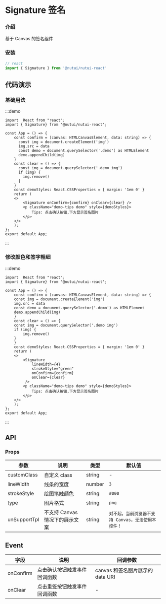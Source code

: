 # Signature 签名

### 介绍

基于 Canvas 的签名组件

### 安装

```javascript
// react
import { Signature } from '@nutui/nutui-react'
```

## 代码演示

### 基础用法

:::demo

```tsx
import  React from "react";
import { Signature} from '@nutui/nutui-react';

const App = () => {
    const confirm = (canvas: HTMLCanvasElement, data: string) => {
      const img = document.createElement('img')
      img.src = data
      const demo = document.querySelector('.demo') as HTMLElement
      demo.appendChild(img)
    }
    const clear = () => {
      const img = document.querySelector('.demo img')
      if (img) {
        img.remove()
      }
    }
    const demoStyles: React.CSSProperties = { margin: '1em 0' }
    return (
    <>
        <Signature onConfirm={confirm} onClear={clear} />
        <p className="demo-tips demo" style={demoStyles}>
            Tips: 点击确认按钮,下方显示签名图片
        </p>
    </>
    );
};
export default App;
```

:::

### 修改颜色和签字粗细

:::demo

```tsx
import  React from "react";
import { Signature} from '@nutui/nutui-react';

const App = () => {
    const confirm = (canvas: HTMLCanvasElement, data: string) => {
    const img = document.createElement('img')
    img.src = data
    const demo = document.querySelector('.demo') as HTMLElement
    demo.appendChild(img)
    }
    const clear = () => {
    const img = document.querySelector('.demo img')
    if (img) {
        img.remove()
    }
    }
    const demoStyles: React.CSSProperties = { margin: '1em 0' }
    return (
    <>
        <Signature
            lineWidth={4}
            strokeStyle="green"
            onConfirm={confirm}
            onClear={clear}
         />
        <p className="demo-tips demo" style={demoStyles}>
            Tips: 点击确认按钮,下方显示签名图片
        </p>
    </>
    );
};
export default App;
```

:::

## API

### Props

| 参数           | 说明                           | 类型   | 默认值                                              |
| -------------- | ------------------------------ | ------ | --------------------------------------------------- |
| customClass   | 自定义 class                   | string | -                                                   |
| lineWidth     | 线条的宽度                     | number | `3`                                                   |
| strokeStyle   | 绘图笔触颜色                   | string | `#000`                                              |
| type           | 图片格式                       | string | `png`                                               |
| unSupportTpl | 不支持 Canvas 情况下的展示文案 | string | `对不起，当前浏览器不支持 Canvas，无法使用本控件！` |

## Event

| 字段    | 说明                         | 回调参数                         |
| ------- | ---------------------------- | -------------------------------- |
| onConfirm | 点击确认按钮触发事件回调函数 | canvas 和签名图片展示的 data URI |
| onClear   | 点击重签按钮触发事件回调函数 | -                              |

